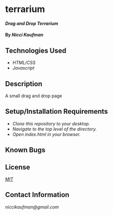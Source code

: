 # terrarium

#### _Drag and Drop Terrarium_

#### By _**Nicci Kaufman**_

## Technologies Used

* _HTML/CSS_
* _Javascript_

## Description

A small drag and drop page

## Setup/Installation Requirements

* _Clone this repository to your desktop._
* _Navigate to the top level of the directory._
* _Open index.html in your browser._


## Known Bugs


## License

_[MIT](https://en.wikipedia.org/wiki/MIT_License)_

## Contact Information

_niccikaufman@gmail.com_